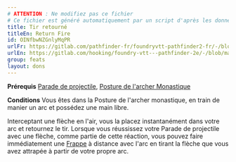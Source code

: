 ```yaml
---
# ATTENTION : Ne modifiez pas ce fichier
# Ce fichier est généré automatiquement par un script d'après les données du module Foundry VTT officiel et de sa traduction
title: Tir retourné
titleEn: Return Fire
id: OINfbwNZGnlyMqPR
urlFr: https://gitlab.com/pathfinder-fr/foundryvtt-pathfinder2-fr/-/blob/master/data/feats/OINfbwNZGnlyMqPR.htm
urlEn: https://gitlab.com/hooking/foundry-vtt---pathfinder-2e/-/blob/master/packs/data/feats.db/return-fire.json
group: feats
layout: dons
---
```

**Prérequis** [Parade de projectile](parade-de-projectiles.md), [Posture de l'archer Monastique](posture-de-l-archer-monastique.md)

**Conditions** Vous êtes dans la Posture de l'archer monastique, en train de manier un arc et possédez une main libre.

Interceptant une flèche en l'air, vous la placez instantanément dans votre arc et retournez le tir. Lorsque vous réussissez votre Parade de projectile avec une flèche, comme partie de cette réaction, vous pouvez faire immédiatement une [Frappe](../actions/frapper.md) à distance avec l'arc en tirant la flèche que vous avez attrapée à partir de votre propre arc.


